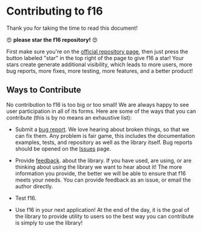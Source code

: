 # Contributing to f16

Thank you for taking the time to read this document!

:heart_eyes: **please star the f16 repository!** :heart_eyes:

First make sure you're on the
[official repository page](https://github.com/daniele77/f16/blob/main/CONTRIBUTING.md),
then just press the button labeled "star" in the top right of the page
to give f16 a star! Your stars create generate additional visibility,
which leads to more users, more bug reports, more fixes, more testing,
more features, and a better product!

## Ways to Contribute

No contribution to f16 is too big or too small! We are
always happy to see user participation in all of its forms.
Here are some of the ways that you can contribute (this is
by no means an exhaustive list):

* Submit a
  [bug report](https://github.com/daniele77/f16/issues).
  We love hearing about broken things, so
  that we can fix them. Any problem is fair game, this includes
  the documentation examples, tests, and repository as well as the
  library itself. Bug reports should be opened on the
  [Issues](https://github.com/daniele77/f16/issues) page.

* Provide
  [feedback](https://github.com/daniele77/f16/issues).
  about the library. If you have used, are using,
  or are thinking about using the library we want to hear about it!
  The more information you provide, the better we will be able
  to ensure that f16 meets your needs. You can provide feedback
  as an issue, or email the author directly.

* Test f16.

* Use f16 in your next application! At the end of the day, it is the
  goal of the library to provide utility to users so the best way you
  can contribute is simply to use the library!
